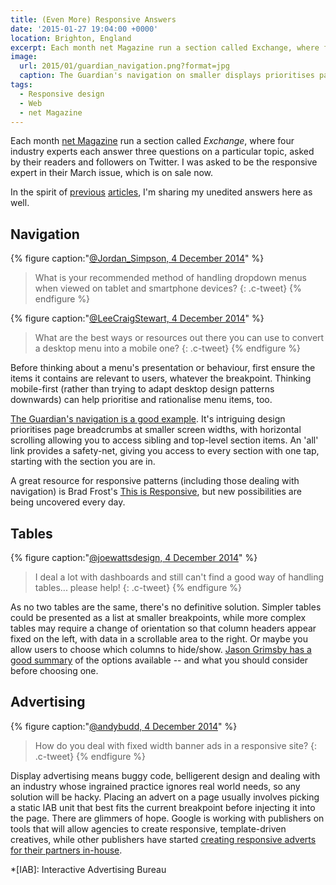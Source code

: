 ```yaml
---
title: (Even More) Responsive Answers
date: '2015-01-27 19:04:00 +0000'
location: Brighton, England
excerpt: Each month net Magazine run a section called Exchange, where four industry experts each answer three questions on a particular topic, asked by their readers and followers on Twitter. I was asked to be the responsive expert in their March issue, which is on sale now.
image:
  url: 2015/01/guardian_navigation.png?format=jpg
  caption: The Guardian's navigation on smaller displays prioritises page signposting, but all site sections can still be accessed with one tap.
tags:
  - Responsive design
  - Web
  - net Magazine
---
```

Each month [net Magazine][1] run a section called *Exchange*, where four industry experts each answer three questions on a particular topic, asked by their readers and followers on Twitter. I was asked to be the responsive expert in their March issue, which is on sale now.

In the spirit of [previous][2] [articles][3], I'm sharing my unedited answers here as well.

## Navigation

{% figure caption:"[@Jordan_Simpson, 4 December 2014](https://twitter.com/jordan_simpson/status/540520320374157312)" %}
> What is your recommended method of handling dropdown menus when viewed on tablet and smartphone devices?
{: .c-tweet}
{% endfigure %}

{% figure caption:"[@LeeCraigStewart, 4 December 2014](https://twitter.com/leecraigstewart/status/540514957159583744)" %}
> What are the best ways or resources out there you can use to convert a desktop menu into a mobile one?
{: .c-tweet}
{% endfigure %}

Before thinking about a menu's presentation or behaviour, first ensure the items it contains are relevant to users, whatever the breakpoint. Thinking mobile-first (rather than trying to adapt desktop design patterns downwards) can help prioritise and rationalise menu items, too.

[The Guardian's navigation is a good example][4]. It's intriguing design prioritises page breadcrumbs at smaller screen widths, with horizontal scrolling allowing you to access sibling and top-level section items. An 'all' link provides a safety-net, giving you access to every section with one tap, starting with the section you are in.

A great resource for responsive patterns (including those dealing with navigation) is Brad Frost's [This is Responsive][5], but new possibilities are being uncovered every day.

## Tables

{% figure caption:"[@joewattsdesign, 4 December 2014](https://twitter.com/joewattsdesign/status/540530144616910848)" %}
> I deal a lot with dashboards and still can't find a good way of handling tables... please help!
{: .c-tweet}
{% endfigure %}

As no two tables are the same, there's no definitive solution. Simpler tables could be presented as a list at smaller breakpoints, while more complex tables may require a change of orientation so that column headers appear fixed on the left, with data in a scrollable area to the right. Or maybe you allow users to choose which columns to hide/show. [Jason Grimsby has a good summary][6] of the options available -- and what you should consider before choosing one.

## Advertising

{% figure caption:"[@andybudd, 4 December 2014](https://twitter.com/andybudd/status/540515016823549953)" %}
> How do you deal with fixed width banner ads in a responsive site?
{: .c-tweet}
{% endfigure %}

Display advertising means buggy code, belligerent design and dealing with an industry whose ingrained practice ignores real world needs, so any solution will be hacky. Placing an advert on a page usually involves picking a static IAB unit that best fits the current breakpoint before injecting it into the page. There are glimmers of hope. Google is working with publishers on tools that will allow agencies to create responsive, template-driven creatives, while other publishers have started [creating responsive adverts for their partners in-house][7].

[1]: http://www.creativebloq.com/net-magazine
[2]: /2012/01/responsive_answers/
[3]: /2012/12/more_responsive_answers/
[4]: http://www.theguardian.com/help/insideguardian/2014/jul/11/-sp-navigating-the-guardian
[5]: https://bradfrost.github.io/this-is-responsive/patterns.html
[6]: http://blog.cloudfour.com/picking-responsive-tables-solution/
[7]: http://next.theguardian.com/blog/responsive-takeover/

*[IAB]: Interactive Advertising Bureau